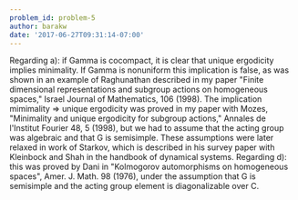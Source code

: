 ```yaml
---
problem_id: problem-5
author: barakw
date: '2017-06-27T09:31:14-07:00'
---
```

Regarding a): if Gamma is cocompact, it is clear that unique ergodicity
implies minimality. If Gamma is nonuniform this implication is false, as was
shown in an example of Raghunathan described in my paper "Finite dimensional
representations and subgroup actions on homogeneous spaces," Israel Journal of
Mathematics, 106 (1998). The implication mimimality => unique ergodicity was
proved in my paper with Mozes, "Minimality and unique ergodicity for subgroup
actions," Annales de l'Institut Fourier 48, 5 (1998), but we had to assume
that the acting group was algebraic and that G is semisimple. These
assumptions were later relaxed in work of Starkov, which is described in his
survey paper with Kleinbock and Shah in the handbook of dynamical systems.
Regarding d): this was proved by Dani in "Kolmogorov automorphisms on
homogeneous spaces", Amer. J. Math. 98 (1976), under the assumption that G is
semisimple and the acting group element is diagonalizable over C.

